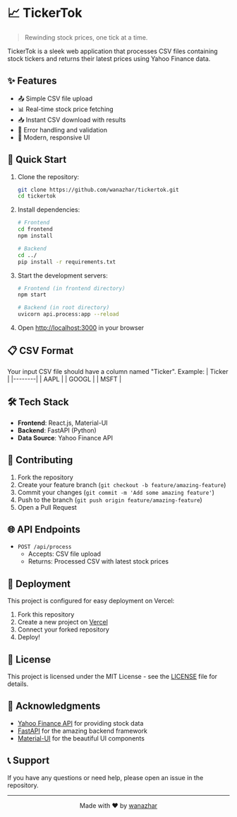 # 📈 TickerTok

> Rewinding stock prices, one tick at a time.

TickerTok is a sleek web application that processes CSV files containing stock tickers and returns their latest prices using Yahoo Finance data.

## ✨ Features

- 📤 Simple CSV file upload
- 📊 Real-time stock price fetching
- 📥 Instant CSV download with results
- 🎯 Error handling and validation
- 💫 Modern, responsive UI

## 🚀 Quick Start

1. Clone the repository:
   ```bash
   git clone https://github.com/wanazhar/tickertok.git
   cd tickertok
   ```

2. Install dependencies:
   ```bash
   # Frontend
   cd frontend
   npm install

   # Backend
   cd ../
   pip install -r requirements.txt
   ```

3. Start the development servers:
   ```bash
   # Frontend (in frontend directory)
   npm start

   # Backend (in root directory)
   uvicorn api.process:app --reload
   ```

4. Open [http://localhost:3000](http://localhost:3000) in your browser

## 📋 CSV Format

Your input CSV file should have a column named "Ticker". Example:
| Ticker |
|--------|
| AAPL   |
| GOOGL  |
| MSFT   |

## 🛠️ Tech Stack

- **Frontend**: React.js, Material-UI
- **Backend**: FastAPI (Python)
- **Data Source**: Yahoo Finance API

## 🤝 Contributing

1. Fork the repository
2. Create your feature branch (`git checkout -b feature/amazing-feature`)
3. Commit your changes (`git commit -m 'Add some amazing feature'`)
4. Push to the branch (`git push origin feature/amazing-feature`)
5. Open a Pull Request


## 🌐 API Endpoints

- `POST /api/process`
  - Accepts: CSV file upload
  - Returns: Processed CSV with latest stock prices

## 🚀 Deployment

This project is configured for easy deployment on Vercel:

1. Fork this repository
2. Create a new project on [Vercel](https://vercel.com)
3. Connect your forked repository
4. Deploy!

## 📝 License

This project is licensed under the MIT License - see the [LICENSE](LICENSE) file for details.

## 🙏 Acknowledgments

- [Yahoo Finance API](https://finance.yahoo.com/) for providing stock data
- [FastAPI](https://fastapi.tiangolo.com/) for the amazing backend framework
- [Material-UI](https://material-ui.com/) for the beautiful UI components

## 📞 Support

If you have any questions or need help, please open an issue in the repository.

---

<p align="center">Made with ❤️ by <a href="https://github.com/wanazhar">wanazhar</a></p>
